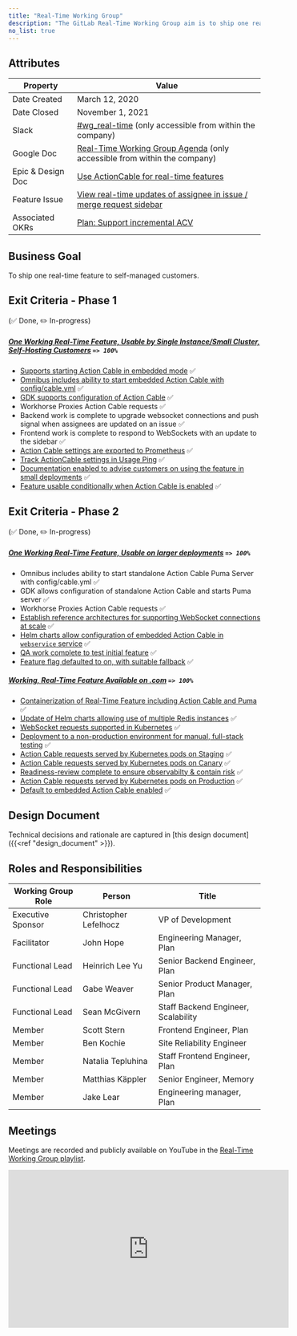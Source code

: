 ```yaml
---
title: "Real-Time Working Group"
description: "The GitLab Real-Time Working Group aim is to ship one real-time feature to self-managed customers. Read more!"
no_list: true
---
```


## Attributes

| Property        | Value           |
|-----------------|-----------------|
| Date Created    | March 12, 2020 |
| Date Closed     | November 1, 2021 |
| Slack           | [#wg_real-time](https://app.slack.com/client/T02592416/CUX9Z2N66) (only accessible from within the company) |
| Google Doc      | [Real-Time Working Group Agenda](https://docs.google.com/document/d/1eqwiGKifpnE4XTog0dB4Lgb-Bx0cc8g8OejmWDoZabs/edit#) (only accessible from within the company) |
| Epic & Design Doc | [Use ActionCable for real-time features](https://gitlab.com/groups/gitlab-org/-/epics/3056)             |
| Feature Issue   | [View real-time updates of assignee in issue / merge request sidebar](https://gitlab.com/gitlab-org/gitlab/-/issues/17589) |
| Associated OKRs | [Plan: Support incremental ACV](https://gitlab.com/gitlab-com/www-gitlab-com/issues/6594) |

## Business Goal

To ship one real-time feature to self-managed customers.

## Exit Criteria - Phase 1

(✅ Done, ✏️ In-progress)

##### [One Working Real-Time Feature, Usable by Single Instance/Small Cluster, Self-Hosting Customers](https://gitlab.com/gitlab-org/gitlab/issues/17589) `=> 100%`

- [Supports starting Action Cable in embedded mode](https://gitlab.com/gitlab-org/gitlab/-/issues/214061) ✅
- [Omnibus includes ability to start embedded Action Cable with config/cable.yml](https://gitlab.com/gitlab-org/omnibus-gitlab/-/merge_requests/4066) ✅
- [GDK supports configuration of Action Cable](https://gitlab.com/gitlab-org/gitlab-development-kit/-/merge_requests/1318) ✅
- Workhorse Proxies Action Cable requests ✅
- Backend work is complete to upgrade websocket connections and push signal when assignees are updated on an issue ✅
- Frontend work is complete to respond to WebSockets with an update to the sidebar ✅
- [Action Cable settings are exported to Prometheus](https://gitlab.com/gitlab-org/gitlab/-/issues/217314) ✅
- [Track ActionCable settings in Usage Ping](https://gitlab.com/gitlab-org/gitlab/-/issues/232807) ✅
- [Documentation enabled to advise customers on using the feature in small deployments](https://gitlab.com/gitlab-org/gitlab/-/merge_requests/40500) ✅
- [Feature usable conditionally when Action Cable is enabled](https://gitlab.com/gitlab-org/gitlab/-/merge_requests/38204) ✅

## Exit Criteria - Phase 2

(✅ Done, ✏️ In-progress)

##### [One Working Real-Time Feature, Usable on larger deployments](https://gitlab.com/gitlab-org/gitlab/issues/17589) `=> 100%`

- Omnibus includes ability to start standalone Action Cable Puma Server with config/cable.yml ✅
- GDK allows configuration of standalone Action Cable and starts Puma server ✅
- Workhorse Proxies Action Cable requests ✅
- [Establish reference architectures for supporting WebSocket connections at scale](https://gitlab.com/gitlab-org/quality/performance/-/issues/256#note_348137517) ✅
- [Helm charts allow configuration of embedded Action Cable in `webservice` service](https://gitlab.com/gitlab-org/charts/gitlab/-/issues/2286) ✅
- [QA work complete to test initial feature](https://gitlab.com/gitlab-org/quality/testcases/-/issues/1048) ✅
- [Feature flag defaulted to on, with suitable fallback](https://gitlab.com/gitlab-org/gitlab/-/merge_requests/71953) ✅

##### [Working, Real-Time Feature Available on .com](https://gitlab.com/groups/gitlab-com/gl-infra/-/epics/228) `=> 100%`

- [Containerization of Real-Time Feature including Action Cable and Puma](https://gitlab.com/gitlab-org/gitlab/-/issues/213861) ✅
- [Update of Helm charts allowing use of multiple Redis instances](https://gitlab.com/gitlab-org/charts/gitlab/-/merge_requests/1287) ✅
- [WebSocket requests supported in Kubernetes](https://gitlab.com/gitlab-com/gl-infra/production/-/issues/2702) ✅
- [Deployment to a non-production environment for manual, full-stack testing](https://gitlab.com/gitlab-com/gl-infra/delivery/-/issues/878) ✅
- [Action Cable requests served by Kubernetes pods on Staging](https://gitlab.com/groups/gitlab-com/gl-infra/-/epics/228#note_413686741) ✅
- [Action Cable requests served by Kubernetes pods on Canary](https://gitlab.com/groups/gitlab-com/gl-infra/-/epics/228#note_413686741) ✅
- [Readiness-review complete to ensure observabilty & contain risk](https://gitlab.com/groups/gitlab-com/gl-infra/-/epics/355#note_455583247) ✅
- [Action Cable requests served by Kubernetes pods on Production](https://gitlab.com/groups/gitlab-com/gl-infra/-/epics/228#note_413686741) ✅
- [Default to embedded Action Cable enabled](https://gitlab.com/gitlab-com/gl-infra/delivery/-/issues/1210) ✅

## Design Document

Technical decisions and rationale are captured in [this design document]({{<ref "design_document" >}}).

## Roles and Responsibilities

| Working Group Role    | Person                | Title                          |
|-----------------------|-----------------------|--------------------------------|
| Executive Sponsor     | Christopher Lefelhocz | VP of Development |
| Facilitator           | John Hope             | Engineering Manager, Plan      |
| Functional Lead       | Heinrich Lee Yu       | Senior Backend Engineer, Plan  |
| Functional Lead       | Gabe Weaver           | Senior Product Manager, Plan   |
| Functional Lead       | Sean McGivern         | Staff Backend Engineer, Scalability   |
| Member                | Scott Stern           | Frontend Engineer, Plan        |
| Member                | Ben Kochie            | Site Reliability Engineer      |
| Member                | Natalia Tepluhina     | Staff Frontend Engineer, Plan |
| Member                | Matthias Käppler      | Senior Engineer, Memory        |
| Member                | Jake Lear             | Engineering manager, Plan      |

## Meetings

Meetings are recorded and publicly available on
YouTube in the [Real-Time Working Group playlist][youtube].

<iframe width="560" height="315" src="https://www.youtube.com/embed/videoseries?list=PL05JrBw4t0KoMOc_LID1fKWWR4H_2n2hQ" frameborder="0" allow="accelerometer; autoplay; encrypted-media; gyroscope; picture-in-picture" allowfullscreen></iframe>

[youtube]: https://www.youtube.com/playlist?list=PL05JrBw4t0KoMOc_LID1fKWWR4H_2n2hQ
